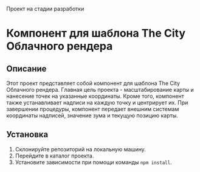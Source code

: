 Проект на стадии разработки

# Компонент для шаблона The City Облачного рендера

## Описание

Этот проект представляет собой компонент для шаблона The City Облачного рендера.
Главная цель проекта - масштабирование карты и нанесение точек на указанные
координаты. Кроме того, компонент также устанавливает надписи на каждую точку и
центрирует их. При завершении процедуры, компонент передает внешним системам
координаты надписей, значение зума и текущую позицию карты.

## Установка

1. Склонируйте репозиторий на локальную машину.
2. Перейдите в каталог проекта.
3. Установите зависимости при помощи команды `npm install`.
